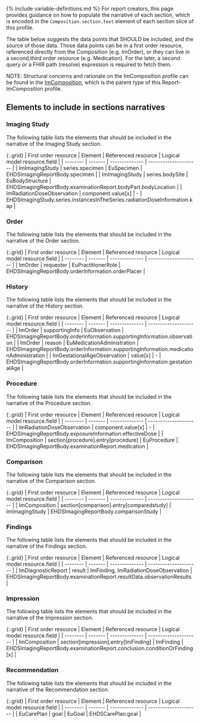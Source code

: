 {% include variable-definitions.md %}
For report creators, this page provides guidance on how to populate the narrative of each section, which is encoded in the `Composition.section.text` element of each section slice of this profile.

The table below suggests the data points that SHOULD be included, and the source of those data. Those data points can be in a first order resource, referenced directly from the Composition (e.g. ImOrder), or they can live in a second,third order resource (e.g. Medication). For the later, a second query or a FHIR path (resolve) expression is required to fetch them.

NOTE: Structural concerns and rationale on the ImComposition profile can be found in the [ImComposition](StructureDefinition-ImComposition.html), which is the parent type of this Report-ImComposition profile.

## Elements to include in sections narratives

### Imaging Study

The following table lists the elements that should be included in the narrative of the Imaging Study section.

{:.grid}
| First order resource | Element | Referenced resource | Logical model resource.field |
| -------- | ------- | -------------- | --------------------- |
| ImImagingStudy | series.specimen | EuSpecimen | EHDSImagingReportBody.specimen |
| ImImagingStudy | series.bodySite | EuBodyStructure | EHDSImagingReportBody.examinationReport.bodyPart.bodyLocation |
| ImRadiationDoseObservation | component.value[x] | - | EHDSImagingStudy.series.instancesInTheSeries.radiationDoseInformation.kap |

### Order

The following table lists the elements that should be included in the narrative of the Order section.

{:.grid}
| First order resource | Element | Referenced resource | Logical model resource.field |
| -------- | ------- | -------------- | --------------------- |
| ImOrder | requester | EuPractitionerRole | EHDSImagingReportBody.orderInformation.orderPlacer |

### History

The following table lists the elements that should be included in the narrative of the History section.

{:.grid}
| First order resource | Element | Referenced resource | Logical model resource.field |
| -------- | ------- | -------------- | --------------------- |
| ImOrder | supportingInfo | EuObservation | EHDSImagingReportBody.orderInformation.supportingInformation.observation |
| ImOrder | reason | EuMedicationAdministration | EHDSImagingReportBody.orderInformation.supportingInformation.medicationAdministration |
| ImGestationalAgeObservation | value[x] | - | EHDSImagingReportBody.orderInformation.supportingInformation.gestationalAge |

### Procedure

The following table lists the elements that should be included in the narrative of the Procedure section.

{:.grid}
| First order resource | Element | Referenced resource | Logical model resource.field |
| -------- | ------- | -------------- | --------------------- |
| ImRadiationDoseObservation | component.value[x] | - | EHDSImagingReportBody.exposureInformation.effectiveDose |
| ImComposition | section[procedure].entry[procedure] | EuProcedure | EHDSImagingReportBody.examinationReport.medication |

### Comparison

The following table lists the elements that should be included in the narrative of the Comparison section.

{:.grid}
| First order resource | Element | Referenced resource | Logical model resource.field |
| -------- | ------- | -------------- | --------------------- |
| ImComposition | section[comparison].entry[comparedstudy] | ImImagingStudy | EHDSImagingReportBody.comparisonStudy |

### Findings

The following table lists the elements that should be included in the narrative of the Findings section.

{:.grid}
| First order resource | Element | Referenced resource | Logical model resource.field |
| -------- | ------- | -------------- | --------------------- |
| ImDiagnosticReport | result | ImFinding, ImRadiationDoseObservation | EHDSImagingReportBody.examinationReport.resultData.observationResults |

### Impression

The following table lists the elements that should be included in the narrative of the Impression section.

{:.grid}
| First order resource | Element | Referenced resource | Logical model resource.field |
| -------- | ------- | -------------- | --------------------- |
| ImComposition | section[impression].entry[ImFinding] | ImFinding | EHDSImagingReportBody.examinationReport.conclusion.conditionOrFinding[x] |

### Recommendation

The following table lists the elements that should be included in the narrative of the Recommendation section.

{:.grid}
| First order resource | Element | Referenced resource | Logical model resource.field |
| -------- | ------- | -------------- | --------------------- |
| EuCarePlan | goal | EuGoal | EHDSCarePlan.goal |

